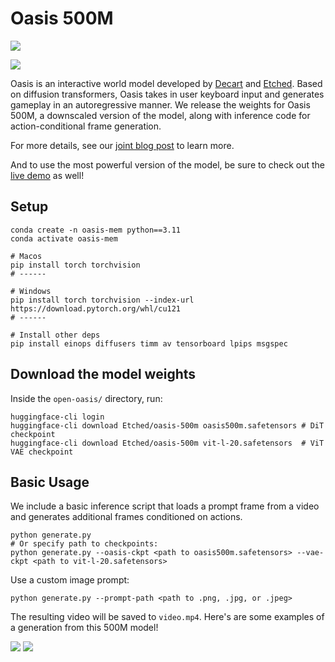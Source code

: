 # Oasis 500M

![](./media/arch.png)

![](./media/thumb.png)

Oasis is an interactive world model developed by [Decart](https://www.decart.ai/) and [Etched](https://www.etched.com/). Based on diffusion transformers, Oasis takes in user keyboard input and generates gameplay in an autoregressive manner. We release the weights for Oasis 500M, a downscaled version of the model, along with inference code for action-conditional frame generation. 

For more details, see our [joint blog post](https://oasis-model.github.io/) to learn more.

And to use the most powerful version of the model, be sure to check out the [live demo](https://oasis.us.decart.ai/) as well!

## Setup
```
conda create -n oasis-mem python==3.11
conda activate oasis-mem

# Macos
pip install torch torchvision
# ------

# Windows
pip install torch torchvision --index-url https://download.pytorch.org/whl/cu121
# ------

# Install other deps
pip install einops diffusers timm av tensorboard lpips msgspec
```

## Download the model weights
Inside the `open-oasis/` directory, run:
```
huggingface-cli login
huggingface-cli download Etched/oasis-500m oasis500m.safetensors # DiT checkpoint
huggingface-cli download Etched/oasis-500m vit-l-20.safetensors  # ViT VAE checkpoint
```

## Basic Usage
We include a basic inference script that loads a prompt frame from a video and generates additional frames conditioned on actions.
```
python generate.py
# Or specify path to checkpoints:
python generate.py --oasis-ckpt <path to oasis500m.safetensors> --vae-ckpt <path to vit-l-20.safetensors>
```
Use a custom image prompt:
```
python generate.py --prompt-path <path to .png, .jpg, or .jpeg>
```
The resulting video will be saved to `video.mp4`. Here's are some examples of a generation from this 500M model!

![](media/sample_0.gif)
![](media/sample_1.gif)
